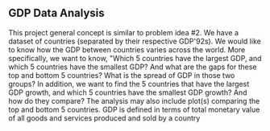 ## GDP Data Analysis

This project general concept is similar to problem idea #2. We have a dataset of countries
(separated by their respective GDP\'92s). We would like to know how the GDP
between countries varies across the world. More specifically, we want to know, "Which 5
countries have the largest GDP, and which 5 countries have the smallest GDP? And what
are the gaps for these top and bottom 5 countries? What is the spread of GDP in those
two groups? In addition, we want to find the 5 countries that have the largest GDP
growth, and which 5 countries have the smallest GDP growth? And how do they
compare? The analysis may also include plot(s) comparing the top and bottom 5
countries. GDP is defined in terms of total monetary value of all goods and services produced
and sold by a country
